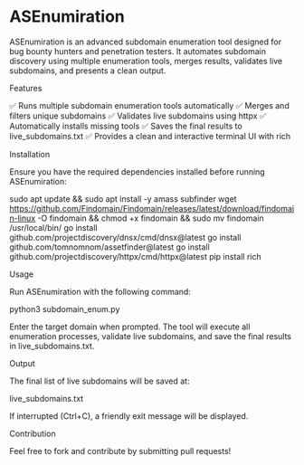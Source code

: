 # ASEnumiration

ASEnumiration is an advanced subdomain enumeration tool designed for bug bounty hunters and penetration testers. It automates subdomain discovery using multiple enumeration tools, merges results, validates live subdomains, and presents a clean output.

Features

✅ Runs multiple subdomain enumeration tools automatically
✅ Merges and filters unique subdomains
✅ Validates live subdomains using httpx
✅ Automatically installs missing tools
✅ Saves the final results to live_subdomains.txt
✅ Provides a clean and interactive terminal UI with rich

Installation

Ensure you have the required dependencies installed before running ASEnumiration:

sudo apt update && sudo apt install -y amass subfinder
wget https://github.com/Findomain/Findomain/releases/latest/download/findomain-linux -O findomain && chmod +x findomain && sudo mv findomain /usr/local/bin/
go install github.com/projectdiscovery/dnsx/cmd/dnsx@latest
go install github.com/tomnomnom/assetfinder@latest
go install github.com/projectdiscovery/httpx/cmd/httpx@latest
pip install rich

Usage

Run ASEnumiration with the following command:

python3 subdomain_enum.py

Enter the target domain when prompted. The tool will execute all enumeration processes, validate live subdomains, and save the final results in live_subdomains.txt.

Output

The final list of live subdomains will be saved at:

live_subdomains.txt

If interrupted (Ctrl+C), a friendly exit message will be displayed.

Contribution

Feel free to fork and contribute by submitting pull requests!
